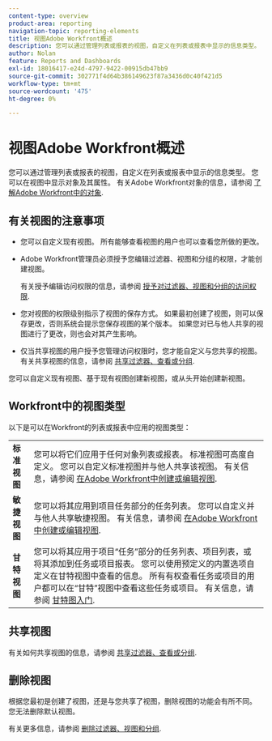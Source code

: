 ```yaml
---
content-type: overview
product-area: reporting
navigation-topic: reporting-elements
title: 视图Adobe Workfront概述
description: 您可以通过管理列表或报表的视图，自定义在列表或报表中显示的信息类型。 您可以在视图中显示对象及其属性。
author: Nolan
feature: Reports and Dashboards
exl-id: 18016417-e24d-4797-9422-00915db47bb9
source-git-commit: 302771f4d64b386149623f87a3436d0c40f421d5
workflow-type: tm+mt
source-wordcount: '475'
ht-degree: 0%

---
```


# 视图Adobe Workfront概述

您可以通过管理列表或报表的视图，自定义在列表或报表中显示的信息类型。 您可以在视图中显示对象及其属性。 有关Adobe Workfront对象的信息，请参阅 [了解Adobe Workfront中的对象](../../../workfront-basics/navigate-workfront/workfront-navigation/understand-objects.md).

## 有关视图的注意事项

* 您可以自定义现有视图。 所有能够查看视图的用户也可以查看您所做的更改。
* Adobe Workfront管理员必须授予您编辑过滤器、视图和分组的权限，才能创建视图。

   有关授予编辑访问权限的信息，请参阅 [授予对过滤器、视图和分组的访问权限](../../../administration-and-setup/add-users/configure-and-grant-access/grant-access-fvg.md).

* 您对视图的权限级别指示了视图的保存方式。 如果最初创建了视图，则可以保存更改，否则系统会提示您保存视图的某个版本。 如果您对已与他人共享的视图进行了更改，则也会对其产生影响。
* 仅当共享视图的用户授予您管理访问权限时，您才能自定义与您共享的视图。 有关共享视图的信息，请参阅 [共享过滤器、查看或分组](../../../reports-and-dashboards/reports/reporting-elements/share-filter-view-grouping.md).

您可以自定义现有视图、基于现有视图创建新视图，或从头开始创建新视图。

## Workfront中的视图类型

以下是可以在Workfront的列表或报表中应用的视图类型：

<table style="table-layout:auto">
    <tr>
        <td><strong>标准视图</strong></td>
        <td>您可以将它们应用于任何对象列表或报表。 标准视图可高度自定义。 您可以自定义标准视图并与他人共享该视图。 有关信息，请参阅 <a href="/help/quicksilver/reports-and-dashboards/reports/reporting-elements/create-edit-views.md">在Adobe Workfront中创建或编辑视图</a>.</td>
    </tr>
    <tr>
        <td><strong>敏捷视图</strong></td>
        <td>您可以将其应用到项目任务部分的任务列表。 您可以自定义并与他人共享敏捷视图。 有关信息，请参阅 <a href="/help/quicksilver/reports-and-dashboards/reports/reporting-elements/create-edit-views.md">在Adobe Workfront中创建或编辑视图</a>.</td>
    </tr>
    <tr>
        <td><strong>甘特视图</strong></td>
        <td>您可以将其应用于项目“任务”部分的任务列表、项目列表，或将其添加到任务或项目报表。 您可以使用预定义的内置选项自定义在甘特视图中查看的信息。 所有有权查看任务或项目的用户都可以在“甘特”视图中查看这些任务或项目。 有关信息，请参阅 <a href="/help/quicksilver/manage-work/gantt-chart/use-the-gantt-chart/get-started-with-gantt.md">甘特图入门</a>.</td>
    </tr>
</table>

<!--
<div data-mc-conditions="QuicksilverOrClassic.Draft mode">
<h2>Create or customize a view</h2>
<p>(NOTE: drafted, because it has been moved to its own article: create-edit-views.htm) </p>
<p>The process for creating or customizing a view differs depending on whether you are creating or customizing a standard view or an agile view.</p>
<ul>
<li><a href="#create-or-customize-a-standard-view" class="MCXref xref">Create or customize a standard view</a> </li>
<li><a href="#create-or-customize-an-agile-view" class="MCXref xref">Create or customize an Agile view</a> </li>
</ul>
<p><strong>Create or customize a standard view</strong></p>
<p>You can create a new standard view, or you can customize an existing standard view that you previously created.</p>
<ol>
<li value="1">Click the<strong>View</strong> drop-down menu on any list where you want to create or customize a view.</li>
<li value="2">(Optional) To customize an existing view, select the standard View you want to customize.<br>Standard Views are available on any type of list in Workfront, such as a report, project list, or task list.</li>
<li value="3">Click the <strong>View</strong> drop-down menu, then click <strong>Customize View</strong> or<strong>New View</strong>.<br>The <strong>Customize View</strong> dialog box displays.<br></li>
<li value="4"> <p>In the <strong>Column Preview</strong> section, do any of the following:</p>
<ul>
<li>Modify the value of any column by clicking the column title and then selecting a new field.</li>
<li>Add a column by clicking <strong>Add Column</strong>, begin typing the name of the column that you want to add, then click it when it appears in the drop-down list.</li>
<li>Adjust the order that columns appear by dragging the column title to a new location.
<ul>
<li>(Optional) In the <strong>Column Settings</strong> area, click the <strong>Summarize this column by</strong> drop-down list, then select one of the available options for summarizing the information. When you choose this option, the information in your column is aggregated in the groupings of the report.<br>For date fields, you can summarize the values by the following options:
<ul>
<li>Maximum</li>
<li>Minimum</li>
</ul><p>For number and currency fields, you can summarize the values by the following options:</p>
<ul>
<li>Count</li>
<li>Sum</li>
<li>Average</li>
<li>Maximum</li>
<li>Minimum</li>
</ul> <note type="note">  
<p>The following exceptions apply for parent objects (for example, parent tasks) when you are aggregating values for the following fields in groupings:</p>
<ul>
<li>All the number and currency fields except Actual Hours (for example, Planned/ Actual Labor Cost, Planned/ Actual Expense Cost, Planned/ Actual Cost, Planned Hours) aggregate only the values for the children tasks, and standalone tasks. They do not aggregate the values for the parent tasks or parents of parents.</li>
<li>Actual Hours aggregate the values for the main parent and the standalone tasks; they do not aggregate the numbers for the parents of parent tasks or the children tasks.</li>
<li>Custom data fields for number and currency values aggregate all tasks: parents, children, parents of parents, and standalone tasks.</li>
</ul>
</note><p>For more information about using groupings in a report, see the article <a href="../../../reports-and-dashboards/reports/reporting-elements/groupings-overview.md" class="MCXref xref">Groupings overview in Adobe Workfront</a>.</p></li>
<li>(Optional) Click <strong>Advanced Options</strong> to specify the following information for the column:<p>
<table style="table-layout:auto">
<col>
<col>
<thead>
<tr>
<th> </th>
<th> </th>
</tr>
</thead>
<tbody>
<tr>
<td role="rowheader"><strong>Custom Column Label</strong></td>
<td><p>Specify a custom label for the column. This label replaces the default label.</p></td>
</tr>
<tr>
<td role="rowheader"><strong>Field Format</strong></td>
<td>Select the format in which you want the values to be displayed for fields in the column.</td>
</tr>
<tr>
<td role="rowheader"><strong>Show this column when on a Dashboard</strong></td>
<td><p>Select this option to show this column on a dashboard, when the report is displayed side by side with another report. When this option is unselected, this column is not displayed when viewing the report on a dashboard where reports are displayed side by side.</p></td>
</tr>
<tr>
<td role="rowheader"><strong>Column Rules</strong></td>
<td><p>Click <strong>Add a Rule for this Column</strong> to define a rule for the column. After you add a rule, you can define field and text styles for how fields that match that rule are displayed. Click <strong>Add Rule</strong> after you have finished defining the rule.</p></td>
</tr>
</tbody>
</table></p><p>For more information about conditionally formatting views in reports, see the article <a href="../../../reports-and-dashboards/reports/text-mode/use-conditional-formatting-text-mode.md" class="MCXref xref">Use conditional formatting in Text Mode</a>.</p></li>
</ul></li>
</ul> </li>
<li value="5">(Conditional) If you clicked <strong>Advanced Options</strong>, click <strong>Done</strong>.</li>
<li value="6"> <p>Click <strong>Save View</strong> to create a new View or to replace the current View with your changes.<br>Or<br>Click <strong>Save as New View</strong> to save your changes as a new View.</p> <note type="tip">
The
<strong>Save as New View</strong> is the only option available when you customize a built-in Workfront view.
</note> <p>Your access dictates how the view is saved. If you created the view originally, you can save the changes; otherwise, you are prompted to save a version. Keep in mind that changes you make to the view impact users with whom the view has been shared.</p> </li>
</ol>
<p><strong>Create or customize an Agile view</strong></p>
<p>You can create a new Agile view or customize an existing Agile view that you previously created.</p> <note type="important">
Agile views are available only when viewing a project.
</note>
<p>For more information about Agile views, see the article <a href="../../../manage-work/projects/manage-projects/manage-projects-in-agile-view.md" class="MCXref xref">Manage a project in the Agile View</a>.</p>
<p>(NOTE: Alina: [! The information in the following steps is more or less duplicated in "Creating and Managing Agile Teams."]) </p>
<p>To create or customize an Agile view:</p>
<ol>
<li value="1">Go to the list of tasks on a project.</li>
<li value="2">Click the <strong>Agile</strong> icon .<br></li>
<li value="3">(Conditional) To customize an existing Agile view:
<ol>
<li value="1">Click the <strong>View</strong> drop-down menu, then select the Agile View you want to customize.<br>You cannot customize the default Agile view.</li>
<li value="2">Click the <strong>View</strong> drop-down menu again, then click <strong>Customize View</strong>.<br><img src="assets/view-agile-customize.png" alt=""></li>
</ol></li>  
<li value="4">(Conditional) To create a new Agile view, click <strong>New View</strong>.<br>The <strong>Customize Agile View</strong> dialog box displays.<br></li>
<li value="5">In the <strong>Customize Agile View</strong> dialog box, specify a name for the Agile view.<br>We recommend that you include the word "Agile" in your view name, so users know this is an Agile view.<br>This name is displayed in the <strong>View</strong> drop-down menu when selecting a view.</li>
<li value="6"> <p>Define the status columns to display on the story board in the agile view. These are the task statuses that are defined by the Workfront administrator, as described in <a href="../../../administration-and-setup/customize-workfront/creating-custom-status-and-priority-labels/create-or-edit-a-status.md" class="MCXref xref">Create or edit a status</a>.</p> <p>Only system statuses are available to use on the Agile story board. If a status is available only for an individual group you are a member of, the status is not available on the agile story board. Furthermore, tasks that are in a status that is available only to a custom group are not visible when viewing the project in an Agile view.</p> <p>Users can move stories among these status columns on the Agile story board.<br>When defining status columns, you can do the following:</p> <p>
<table style="table-layout:auto">
<col>
<col>
<thead>
<tr>
<th> </th>
<th> </th>
</tr>
</thead>
<tbody>
<tr>
<td role="rowheader"><strong>Reorder status columns:</strong> </td>
<td> Drag a status column to the order where you want it to appear.<br><img src="assets/agile-project-reorderstatuses-350x141.png" alt="" style="width: 350;height: 141;"></td>
</tr>
<tr>
<td role="rowheader"><strong>Remove status columns:</strong> </td>
<td>Click the (x) icon on the column that you want to remove.<br>You cannot remove the "New" status unless a custom status has been added to the view and that custom status equates with "New."<br>For information about creating a custom status, see <a href="../../../administration-and-setup/customize-workfront/creating-custom-status-and-priority-labels/create-or-edit-a-status.md" class="MCXref xref">Create or edit a status</a>.</td>
</tr>
<tr>
<td role="rowheader"><strong>Add status columns:</strong> </td>
<td> <p>Click the <strong>Plus</strong> icon, then select the status you want to add.<br>All default system statuses are displayed, as well as any custom statuses that have been shared with you.<br>You can configure up to 10 statuses to display.</p> 
<p data-mc-conditions="QuicksilverOrClassic.Draft mode">(NOTE: Alina: research this and add: [! What if the status has been shared with me or a group I'm in (so I can see it here), but the status hasn't been shared with another user who also has access to a project where I later apply this view? Can that user still see this status on the project?])</p>
</td>
</tr>
</tbody>
</table> </p> <p> </p> <p> </p> </li>
<li value="7"> <p>In the <strong>Associate Card Color to</strong> area, select from the following options: </p> <p>
<table style="table-layout:auto">
<col>
<col>
<thead>
<tr>
<th> </th>
<th> </th>
</tr>
</thead>
<tbody>
<tr>
<td role="rowheader"><strong>Story:</strong> </td>
<td>Any subtasks match the color of the parent task, so that the colors of all stories in any given swimlane are the same.<br>Colors are randomly assigned to tasks when they are created if the task does not have any subtasks or does not have a parent task.</td>
</tr>
<tr>
<td role="rowheader"><strong>Free Form:</strong> </td>
<td> All cards are displayed as blue by default until a user changes the color manually, as described in the article <a href="../../../agile/use-scrum-in-an-agile-team/scrum-board/categorize-stories-by-color.md" class="MCXref xref">Categorize stories by color on the Scrum board</a>. </td>
</tr>
<tr>
<td role="rowheader"><strong>Priority:</strong> </td>
<td> <p> Colors are associated with the story priority, as follows:</p>
<ul>
<li>High = Red</li>
<li>Medium = Yellow</li>
<li>Low = Green<br>If your Workfront administrator has configured custom priorities for your Workfront system, the highest priority is red, the second-highest is yellow, and the remaining are green.</li>
</ul> </td>
</tr>
<tr>
<td role="rowheader"><strong>Task Owner:</strong> </td>
<td> All stories with the same primary assignee are the same color.<br>The primary assignee is the user who was first assigned to the task. </td>
</tr>
</tbody>
</table> </p> </li>
<li value="8"> <p>In the <strong>Agile</strong> section, in the <strong>Additional Fields</strong> area, click <strong>Add Field</strong>, then select the field you want to add to story cards. (These are the same fields you can add when creating customizing a view or creating columns for a report.)<br>Repeat this process to add up to 3 additional fields to the story cards.<br>When you add fields to story cards, fields are view-only and display only when the field is populated.</p> <p>By default, the following types of data is displayed on the story card:</p>
<ul>
<li>Story name with a link directly to the task</li>
<li>The project name with a link directly to the project<br>This link is displayed only when using the agile view on an iteration; it is not displayed when using an Agile view on a project.</li>
<li>The task description</li>
<li>Current commitment</li>
<li>View and edit the percent complete either by adjusting the percent complete itself or by adjusting the number of points or hours that are complete</li>
<li>Assigned Users</li>
</ul> <p>You can display additional data (including custom data) on story cards. You might want to display additional fields on story cards for any number of reasons. For example, you might want to display the Customer ID if you are working on stories for multiple customers within the project, or you might want to display the Task Start Date.</p> </li>
<li value="9">Click <strong>Save</strong>.<br>Your access dictates how the View is saved. If you created the View originally, you can save the changes; otherwise, you are prompted to save a version. Keep in mind that changes you make to the View impact users with whom the View has been shared.</li>
</ol>
</div>
-->

## 共享视图

有关如何共享视图的信息，请参阅 [共享过滤器、查看或分组](../../../reports-and-dashboards/reports/reporting-elements/share-filter-view-grouping.md).

## 删除视图

根据您最初是创建了视图，还是与您共享了视图，删除视图的功能会有所不同。 您无法删除默认视图。

有关更多信息，请参阅 [删除过滤器、视图和分组](../../../reports-and-dashboards/reports/reporting-elements/remove-filters-views-groupings.md).

<!--
<div data-mc-conditions="QuicksilverOrClassic.Draft mode">
<p data-mc-conditions="QuicksilverOrClassic.Draft mode">(NOTE: drafted this content because it is repeating in the article linked above.)</p>
<ul>
<li><strong>If you created the view and you remove it</strong>, the view is removed from the Workfront system. The view is no longer available to any users who you previously shared it with.</li>
<li><strong>If the view was shared with you and you remove it</strong>, the view is removed only for you. The user who originally created it and any other users it has been shared with still have access to the view.</li>
</ul>
<p>To remove a view:</p>
<ol>
<li value="1">To remove a standard view, ensure that you are currently viewing a standard view.<br>Or<br>To remove an Agile view, ensure that you are currently viewing an agile view.</li>
<li value="2"> <p>Go to a list of objects, and in the <strong>View</strong> drop-down menu, click <strong>Remove View</strong>.<br>The <strong>My Views</strong> dialog box displays.<br><br>If you are deleting a standard view, all standard views that you have rights to remove are available to remove.</p> <p>If you are deleting an Agile view, all Agile views that you have rights to remove are available to remove.</p> <p>Standard views or Agile views that you do not have rights to remove display as dimmed.<br></p> </li>
<li value="3">Click the <strong>x</strong> icon next to any views you want to remove, then click <strong>Done</strong>.</li>
</ol>
</div>
-->
